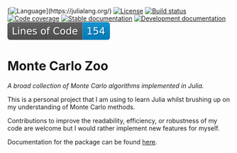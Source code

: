 [![Language](https://img.shields.io/badge/Language-Julia_(6.1.0%2B)-orange.svg)](https://julialang.org/)
[![License](https://img.shields.io/badge/License-MIT-yellow.svg)](https://opensource.org/licenses/MIT)
[![Build status](https://github.com/THargreaves/MonteCarloZoo.jl/workflows/CI/badge.svg)](https://github.com/THargreaves/MonteCarloZoo.jl/actions)
[![Code coverage](http://codecov.io/github/THargreaves/MonteCarloZoo.jl/coverage.svg?branch=master)](http://codecov.io/github/THargreaves/MonteCarloZoo.jl?branch=master)
[![Stable documentation](https://img.shields.io/badge/docs-stable-blue.svg)](https://thargreaves.github.io/MonteCarloZoo.jl/stable)
[![Development documentation](https://img.shields.io/badge/docs-dev-blue.svg)](https://thargreaves.github.io/MonteCarloZoo.jl/dev)
[![Lines of code](https://raw.githubusercontent.com/THargreaves/MonteCarloZoo.jl/image-data/badge.svg)](https://github.com/THargreaves/MonteCarloZoo.jl/actions)

# Monte Carlo Zoo

_A broad collection of Monte Carlo algorithms implemented in Julia._

This is a personal project that I am using to learn Julia whilst brushing up on my understanding of Monte Carlo methods.

Contributions to improve the readability, efficiency, or robustness of my code are welcome but I would rather implement new features for myself.

Documentation for the package can be found [here](https://thargreaves.github.io/MonteCarloZoo.jl/dev).
